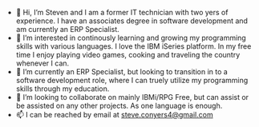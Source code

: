 - 👋 Hi, I’m Steven and I am a former IT technician with two yers of experience. I have an associates degree in software development and am currently an ERP Specialist.
- 👀 I’m interested in continously learning and growing my programming skills with various languages. I love the IBM iSeries platform. In my free time I enjoy playing video games, cooking and traveling the country whenever I can.
- 🌱 I’m currently an ERP Specialist, but looking to transition in to a software development role, where I can truely utilize my programming skills through my education.
- 💞️ I’m looking to collaborate on mainly IBMi/RPG Free, but can assist or be assisted on any other projects. As one language is enough.
- 📫 I can be reached by email at steve.conyers4@gmail.com

<!---
Tforty187 is a ✨ special ✨ repository because its `README.md` (this file) appears on your GitHub profile.
You can click the Preview link to take a look at your changes.
--->
